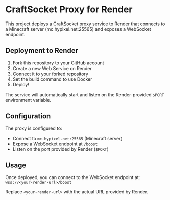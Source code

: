 # CraftSocket Proxy for Render

This project deploys a CraftSocket proxy service to Render that connects to a Minecraft server (mc.hypixel.net:25565) and exposes a WebSocket endpoint.

## Deployment to Render

1. Fork this repository to your GitHub account
2. Create a new Web Service on Render
3. Connect it to your forked repository
4. Set the build command to use Docker
5. Deploy!

The service will automatically start and listen on the Render-provided `$PORT` environment variable.

## Configuration

The proxy is configured to:
- Connect to `mc.hypixel.net:25565` (Minecraft server)
- Expose a WebSocket endpoint at `/boost`
- Listen on the port provided by Render (`$PORT`)

## Usage

Once deployed, you can connect to the WebSocket endpoint at:
`wss://<your-render-url>/boost`

Replace `<your-render-url>` with the actual URL provided by Render.